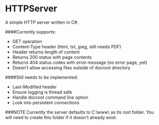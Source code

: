 HTTPServer
==========

A simple HTTP server written in C#.

####Currently supports:
- GET operation
- Content-Type header (html, txt, jpeg, still needs PDF)
- Header returns length of content
- Returns 200 status with page contents
- Returns 404 status codes with error message (no error page, yet)
- Doesn't allow accessing files outside of docroot directory

####Still needs to be implemented:
- Last-Modified header
- Ensure logging is thread safe
- Handle docroot command line option
- Look into persistent connections

###NOTE
Currently the server defaults to C:\www\ as its root folder. You will need to create this folder if it doesn't already exist.
